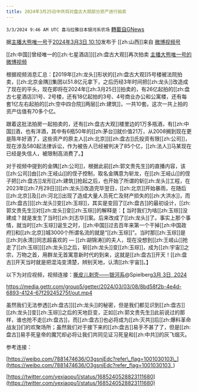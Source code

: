 ```yaml
---
title: 2024年3月25日中共将对盘古大观部分资产进行拍卖
---
```

`3/3/2024 9:46 AM UTC 喜马拉雅日本银河系农场` [轉載自GNews](https://gnews.org/articles/2360679)

据[主播大熊唯一号](https://weibo.com/u/7881474636)于[2024年3月3日 10:10](https://weibo.com/7881474636/O3gsnjEdc)发布于 [[zh:山西]]来自 [微博视频号](https://t.sina.com.cn/)

[[zh:中国]]曾经唯一的[[zh:七星酒店]][[zh:盘古大观]]再次拍卖 [主播大熊唯一号的微博视频](https://video.weibo.com/show?fid=1034:5007782122815540)​​​​

根据视频消息汇总：【2019年[[zh:龙头]]形状的[[zh:盘古大观]]5号楼被法院拍卖，[[zh:北京金隅]]集团以51.8亿元拿下，之后历经3年时间把[[zh:龙头]]改造成了现在的平头，现在即将在2024年[[zh:3月25日]]拍卖的，有26亿起拍的[[zh:盘古七星酒店]]1号、2号楼，还有18亿起拍的3号、4号商业办公和公寓楼，还有每套1亿左右起拍的[[zh:空中四合院]]两层[[zh:建筑]]，一共10套。这次一共上拍的资产估值有70多个亿。

跟着这批法拍房一起拍卖的，还有[[zh:盘古大观]]楼里边的1万多瓶酒，有[[zh:中国]]酒，也有洋酒，其中有6瓶50年的[[zh:茅台]]就价值21万，从2008搁到现在更是陈年好酒了，这些资产的原主人[[zh:北京]][[zh:盘古]]氏投资有限[[zh:公司]]，现在涉及580起法律诉讼，作为被告人已经被判决了85个亿，[[zh:法人]]马某现在已经是失信人，被限制高消费了。】

对于视频中提到的金隅[[zh:公司]]，根据此前[[zh:郭文贵先生]]的直播内容，该[[zh:公司]]由[[zh:王岐山]]的侄子控制，取名金隅意为斩龙，在[[zh:王岐山]]的侄子把[[zh:盘古]]龙形[[zh:建筑]]抢起之后，也开始了所谓的斩[[zh:龙头]]工程，在2023年[[zh:7月29日]][[zh:龙头]]改造完毕翌日，[[zh:北京]]开始暴雨，在随后[[zh:北京]]及[[zh:河北]]出现了造成大量人员死亡及财产损失的[[zh:大洪水]]，而[[zh:盘古]][[zh:龙头]]变[[zh:玉琮]]，其实是变回了[[zh:盘古]]的最初设计，[[zh:郭文贵先生]]对[[zh:龙头]]变[[zh:玉琮]]的解释是：【 当时我们为啥[[zh:玉琮]]没建成？就是发生了当时[[zh:刘志华]]案。后来改成了[[zh:龙头]]了。事实上那个事情，就当时[[zh:玉琮]]诞生之时，[[zh:中国]]过去百年来第一个干掉[[zh:中国政府]]和[[zh:北京]]城3000个所谓名流的就是“[[zh:玉琮]]”。当时那[[zh:玉琮]]是[[zh:刘永清]]同志超喜欢的 — [[zh:胡锦涛]]的夫人，现在没想到[[zh:王岐山]]抢走了[[zh:玉琮]][[zh:龙头]]之后，斩[[zh:龙头]]变[[zh:玉琮]]，成为[[zh:宇宙]]之宗，万物之首，用群龙无首寓意新时代的到来，这就是[[zh:盘古]]开天！[[zh:盘古]]开天当时就是把混沌变清楚，辨别天地，认清[[zh:宇宙]]。】

以下为对应视频，视频连接：[撕皮儿剥壳——银河系](https://gettr.com/user/spielberg)@Spielberg[3月 3日, 2024](https://gettr.com/post/p31e9nfaca9)

https://media.gettr.com/group5/getter/2024/03/03/08/8bd58f2b-4e4d-6893-4124-67f29245275f/out.mp4  

虽然我们无法参透[[zh:盘古]][[zh:龙头]]的秘密，但是我们都见识到[[zh:盘古]][[zh:龙头]]变[[zh:玉琮]]之后的天地巨变，正如[[zh:郭文贵先生]]此前说过的那样，谁也抢不走[[zh:盘古]]，而[[zh:盘古]]也必将成为[[zh:灭共]]后[[zh:爆料革命战友]]们的欢聚场所；虽然我们对于接下来的[[zh:盘古]]易手不甚了了，但是[[zh:盘古]]易手死皇帝的魔咒却必将让我们共同见证习死皇和[[zh:中共]]的灰飞烟灭。

参考连接：

[https://weibo.com/7881474636/O3gsnjEdc?refer\_flag=1001030103\_](https://weibo.com/7881474636/O3gsnjEdc?refer_flag=1001030103_)

[https://twitter.com/yexiaopu1/status/1685240528823111680](https://twitter.com/yexiaopu1/status/1685240528823111680)
